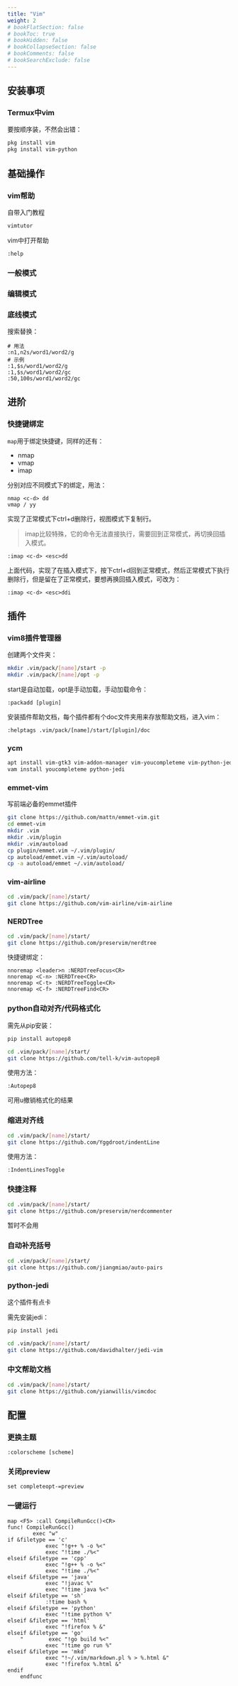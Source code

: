 ```yaml
---
title: "Vim"
weight: 2
# bookFlatSection: false
# bookToc: true
# bookHidden: false
# bookCollapseSection: false
# bookComments: false
# bookSearchExclude: false
---
```


## 安装事项

### Termux中vim

要按顺序装，不然会出错：
```bash
pkg install vim
pkg install vim-python
```

## 基础操作

### vim帮助

自带入门教程
```bash
vimtutor
```

vim中打开帮助
```vim
:help
```

### 一般模式
### 编辑模式
### 底线模式

搜索替换：
```vim
# 用法
:n1,n2s/word1/word2/g
# 示例
:1,$s/word1/word2/g
:1,$s/word1/word2/gc
:50,100s/word1/word2/gc
```

## 进阶

### 快捷键绑定

`map`用于绑定快捷键，同样的还有：
 - nmap
 - vmap
 - imap

分别对应不同模式下的绑定，用法：
```vim
nmap <c-d> dd
vmap / yy
```
实现了正常模式下ctrl+d删除行，视图模式下复制行。

> imap比较特殊，它的命令无法直接执行，需要回到正常模式，再切换回插入模式。

```vim
:imap <c-d> <esc>dd
```
上面代码，实现了在插入模式下，按下ctrl+d回到正常模式，然后正常模式下执行删除行，但是留在了正常模式，要想再换回插入模式，可改为：
```vim
:imap <c-d> <esc>ddi
```

## 插件

### vim8插件管理器

创建两个文件夹：
```bash
mkdir .vim/pack/[name]/start -p
mkdir .vim/pack/[name]/opt -p
```

start是自动加载，opt是手动加载，手动加载命令：
```vim
:packadd [plugin]
```

安装插件帮助文档，每个插件都有个doc文件夹用来存放帮助文档，进入vim：
```vim
:helptags .vim/pack/[name]/start/[plugin]/doc
```

### ycm

```bash
apt install vim-gtk3 vim-addon-manager vim-youcompleteme vim-python-jedi
vam install youcompleteme python-jedi
```

### emmet-vim

写前端必备的emmet插件

```bash
git clone https://github.com/mattn/emmet-vim.git
cd emmet-vim
mkdir .vim
mkdir .vim/plugin
mkdir .vim/autoload
cp plugin/emmet.vim ~/.vim/plugin/
cp autoload/emmet.vim ~/.vim/autoload/
cp -a autoload/emmet ~/.vim/autoload/
```

### vim-airline

```bash
cd .vim/pack/[name]/start/
git clone https://github.com/vim-airline/vim-airline
```

### NERDTree

```bash
cd .vim/pack/[name]/start/
git clone https://github.com/preservim/nerdtree
```

快捷键绑定：
```vim
nnoremap <leader>n :NERDTreeFocus<CR>
nnoremap <C-n> :NERDTree<CR>
nnoremap <C-t> :NERDTreeToggle<CR>
nnoremap <C-f> :NERDTreeFind<CR>
```

### python自动对齐/代码格式化

需先从pip安装：
```bash
pip install autopep8
```

```bash
cd .vim/pack/[name]/start/
git clone https://github.com/tell-k/vim-autopep8
```

使用方法：
```vim
:Autopep8
```
可用u撤销格式化的结果

### 缩进对齐线

```bash
cd .vim/pack/[name]/start/
git clone https://github.com/Yggdroot/indentLine
```
使用方法：
```vim
:IndentLinesToggle
```

### 快捷注释

```bash
cd .vim/pack/[name]/start/
git clone https://github.com/preservim/nerdcommenter
```
暂时不会用

### 自动补充括号

```bash
cd .vim/pack/[name]/start/
git clone https://github.com/jiangmiao/auto-pairs
```

### python-jedi

这个插件有点卡

需先安装jedi：
```bash
pip install jedi
```

```bash
cd .vim/pack/[name]/start/
git clone https://github.com/davidhalter/jedi-vim
```


### 中文帮助文档

```bash
cd .vim/pack/[name]/start/
git clone https://github.com/yianwillis/vimcdoc
```

## 配置

### 更换主题

```vim
:colorscheme [scheme]
```

### 关闭preview
```vim
set completeopt-=preview
```

### 一键运行
```vim
map <F5> :call CompileRunGcc()<CR>
func! CompileRunGcc()
        exec "w"
if &filetype == 'c'
            exec "!g++ % -o %<"
            exec "!time ./%<"
elseif &filetype == 'cpp'
            exec "!g++ % -o %<"
            exec "!time ./%<"
elseif &filetype == 'java'
            exec "!javac %"
            exec "!time java %<"
elseif &filetype == 'sh'
            :!time bash %
elseif &filetype == 'python'
            exec "!time python %"
elseif &filetype == 'html'
            exec "!firefox % &"
elseif &filetype == 'go'
    "        exec "!go build %<"
            exec "!time go run %"
elseif &filetype == 'mkd'
            exec "!~/.vim/markdown.pl % > %.html &"
            exec "!firefox %.html &"
endif
    endfunc
```
